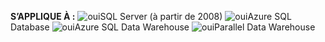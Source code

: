 <Token>**S’APPLIQUE À :** ![oui](media/yes.png)SQL Server (à partir de 2008) ![oui](media/yes.png)Azure SQL Database ![oui](media/yes.png)Azure SQL Data Warehouse ![oui](media/yes.png)Parallel Data Warehouse </Token> 
